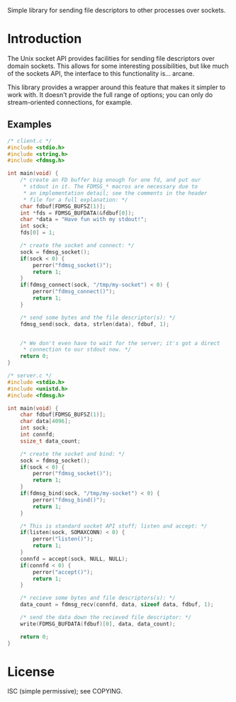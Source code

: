 Simple library for sending file descriptors to other processes over
sockets.

# Introduction

The Unix socket API provides facilities for sending file descriptors
over domain sockets. This allows for some interesting possibilities, but
like much of the sockets API, the interface to this functionality is...
arcane.

This library provides a wrapper around this feature that makes it
simpler to work with. It doesn't provide the full range of options; you
can only do stream-oriented connections, for example.

## Examples

```c
/* client.c */
#include <stdio.h>
#include <string.h>
#include <fdmsg.h>

int main(void) {
    /* create an FD buffer big enough for one fd, and put our
     * stdout in it. The FDMSG_* macros are necessary due to
     * an implementation detail; see the comments in the header
     * file for a full explanation: */
    char fdbuf[FDMSG_BUFSZ(1)];
    int *fds = FDMSG_BUFDATA(&fdbuf[0]);
    char *data = "Have fun with my stdout!";
    int sock;
    fds[0] = 1;

    /* create the socket and connect: */
    sock = fdmsg_socket();
    if(sock < 0) {
        perror("fdmsg_socket()");
        return 1;
    }
    if(fdmsg_connect(sock, "/tmp/my-socket") < 0) {
        perror("fdmsg_connect()");
        return 1;
    }

    /* send some bytes and the file descriptor(s): */
    fdmsg_send(sock, data, strlen(data), fdbuf, 1);


    /* We don't even have to wait for the server; it's got a direct
     * connection to our stdout now. */
    return 0;
}
```

```c
/* server.c */
#include <stdio.h>
#include <unistd.h>
#include <fdmsg.h>

int main(void) {
    char fdbuf[FDMSG_BUFSZ(1)];
    char data[4096];
    int sock;
    int connfd;
    ssize_t data_count;

    /* create the socket and bind: */
    sock = fdmsg_socket();
    if(sock < 0) {
        perror("fdmsg_socket()");
        return 1;
    }
    if(fdmsg_bind(sock, "/tmp/my-socket") < 0) {
        perror("fdmsg_bind()");
        return 1;
    }

    /* This is standard socket API stuff; listen and accept: */
    if(listen(sock, SOMAXCONN) < 0) {
        perror("listen()");
        return 1;
    }
    connfd = accept(sock, NULL, NULL);
    if(connfd < 0) {
        perror("accept()");
        return 1;
    }

    /* recieve some bytes and file descriptors(s): */
    data_count = fdmsg_recv(connfd, data, sizeof data, fdbuf, 1);

    /* send the data down the recieved file descriptor: */
    write(FDMSG_BUFDATA(fdbuf)[0], data, data_count);

    return 0;
}
```

# License

ISC (simple permissive); see COPYING.

